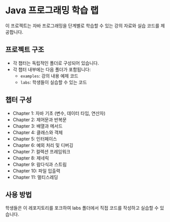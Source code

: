 # Java 프로그래밍 학습 랩

이 프로젝트는 자바 프로그래밍을 단계별로 학습할 수 있는 강의 자료와 실습 코드를 제공합니다.

## 프로젝트 구조
- 각 챕터는 독립적인 폴더로 구성되어 있습니다.
- 각 챕터 내부에는 다음 폴더가 포함됩니다:
  - `examples`: 강의 내용 예제 코드
  - `labs`: 학생들이 실습할 수 있는 코드

## 챕터 구성
- Chapter 1: 자바 기초 (변수, 데이터 타입, 연산자)
- Chapter 2: 제어문과 반복문
- Chapter 3: 배열과 메서드
- Chapter 4: 클래스와 객체
- Chapter 5: 인터페이스
- Chapter 6: 예외 처리 및 디버깅
- Chapter 7: 컬렉션 프레임워크
- Chapter 8: 제네릭
- Chapter 9: 람다식과 스트림
- Chapter 10: 파일 입출력
- Chapter 11: 멀티스레딩

## 사용 방법
학생들은 이 레포지토리를 포크하여 labs 폴더에서 직접 코드를 작성하고 실습할 수 있습니다.
